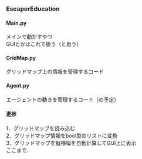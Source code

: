 ### EscaperEducation

#### Main.py
メインで動かすやつ  
GUIとかはこれで扱う（と思う）

#### GridMap.py
グリッドマップ上の情報を管理するコード

#### Agent.py
エージェントの動きを管理するコード（の予定）

#### 進捗
1．グリッドマップを読み込む  
2．グリッドマップ情報をbool型のリストに変換  
3．グリッドマップを縦横幅を自動計算してGUI上に表示  
ここまで．  
